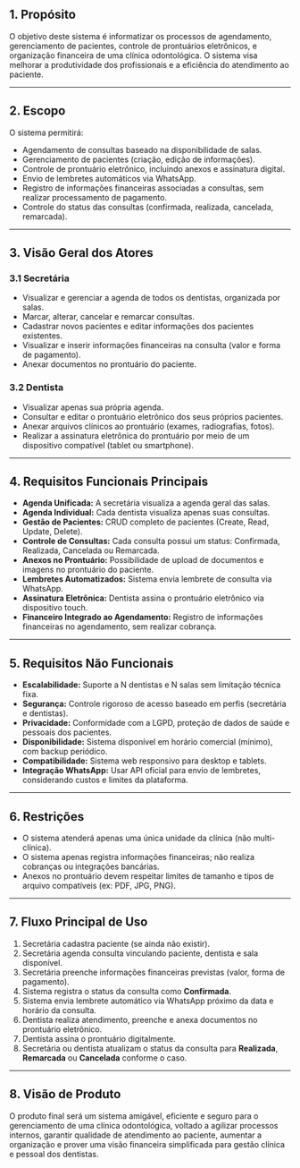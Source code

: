 ## **1. Propósito**

O objetivo deste sistema é informatizar os processos de agendamento, gerenciamento de pacientes, controle de prontuários eletrônicos, e organização financeira de uma clínica odontológica. O sistema visa melhorar a produtividade dos profissionais e a eficiência do atendimento ao paciente.

---

## **2. Escopo**

O sistema permitirá:

- Agendamento de consultas baseado na disponibilidade de salas.
- Gerenciamento de pacientes (criação, edição de informações).
- Controle de prontuário eletrônico, incluindo anexos e assinatura digital.
- Envio de lembretes automáticos via WhatsApp.
- Registro de informações financeiras associadas a consultas, sem realizar processamento de pagamento.
- Controle do status das consultas (confirmada, realizada, cancelada, remarcada).

---

## **3. Visão Geral dos Atores**

### **3.1 Secretária**

- Visualizar e gerenciar a agenda de todos os dentistas, organizada por salas.
- Marcar, alterar, cancelar e remarcar consultas.
- Cadastrar novos pacientes e editar informações dos pacientes existentes.
- Visualizar e inserir informações financeiras na consulta (valor e forma de pagamento).
- Anexar documentos no prontuário do paciente.

### **3.2 Dentista**

- Visualizar apenas sua própria agenda.
- Consultar e editar o prontuário eletrônico dos seus próprios pacientes.
- Anexar arquivos clínicos ao prontuário (exames, radiografias, fotos).
- Realizar a assinatura eletrônica do prontuário por meio de um dispositivo compatível (tablet ou smartphone).

---

## **4. Requisitos Funcionais Principais**

- **Agenda Unificada:** A secretária visualiza a agenda geral das salas.
- **Agenda Individual:** Cada dentista visualiza apenas suas consultas.
- **Gestão de Pacientes:** CRUD completo de pacientes (Create, Read, Update, Delete).
- **Controle de Consultas:** Cada consulta possui um status: Confirmada, Realizada, Cancelada ou Remarcada.
- **Anexos no Prontuário:** Possibilidade de upload de documentos e imagens no prontuário do paciente.
- **Lembretes Automatizados:** Sistema envia lembrete de consulta via WhatsApp.
- **Assinatura Eletrônica:** Dentista assina o prontuário eletrônico via dispositivo touch.
- **Financeiro Integrado ao Agendamento:** Registro de informações financeiras no agendamento, sem realizar cobrança.

---

## **5. Requisitos Não Funcionais**

- **Escalabilidade:** Suporte a N dentistas e N salas sem limitação técnica fixa.
- **Segurança:** Controle rigoroso de acesso baseado em perfis (secretária e dentistas).
- **Privacidade:** Conformidade com a LGPD, proteção de dados de saúde e pessoais dos pacientes.
- **Disponibilidade:** Sistema disponível em horário comercial (mínimo), com backup periódico.
- **Compatibilidade:** Sistema web responsivo para desktop e tablets.
- **Integração WhatsApp:** Usar API oficial para envio de lembretes, considerando custos e limites da plataforma.

---

## **6. Restrições**

- O sistema atenderá apenas uma única unidade da clínica (não multi-clínica).
- O sistema apenas registra informações financeiras; não realiza cobranças ou integrações bancárias.
- Anexos no prontuário devem respeitar limites de tamanho e tipos de arquivo compatíveis (ex: PDF, JPG, PNG).

---

## **7. Fluxo Principal de Uso**

1. Secretária cadastra paciente (se ainda não existir).
2. Secretária agenda consulta vinculando paciente, dentista e sala disponível.
3. Secretária preenche informações financeiras previstas (valor, forma de pagamento).
4. Sistema registra o status da consulta como **Confirmada**.
5. Sistema envia lembrete automático via WhatsApp próximo da data e horário da consulta.
6. Dentista realiza atendimento, preenche e anexa documentos no prontuário eletrônico.
7. Dentista assina o prontuário digitalmente.
8. Secretária ou dentista atualizam o status da consulta para **Realizada**, **Remarcada** ou **Cancelada** conforme o caso.

---

## **8. Visão de Produto**

O produto final será um sistema amigável, eficiente e seguro para o gerenciamento de uma clínica odontológica, voltado a agilizar processos internos, garantir qualidade de atendimento ao paciente, aumentar a organização e prover uma visão financeira simplificada para gestão clínica e pessoal dos dentistas.